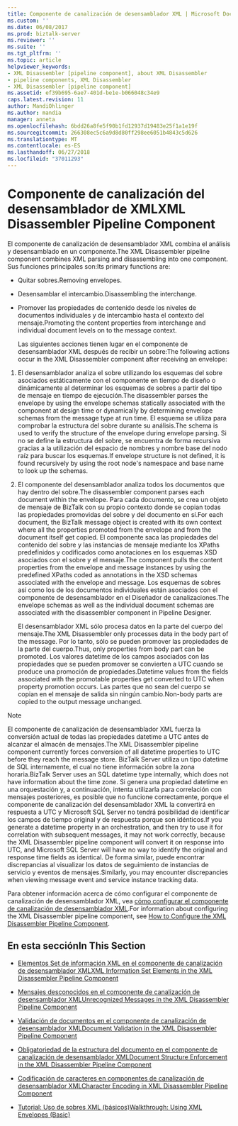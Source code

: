 ```yaml
---
title: Componente de canalización de desensamblador XML | Microsoft Docs
ms.custom: ''
ms.date: 06/08/2017
ms.prod: biztalk-server
ms.reviewer: ''
ms.suite: ''
ms.tgt_pltfrm: ''
ms.topic: article
helpviewer_keywords:
- XML Disassembler [pipeline component], about XML Disassembler
- pipeline components, XML Disassembler
- XML Disassembler [pipeline component]
ms.assetid: ef39b695-6ae7-401d-be1e-b066048c34e9
caps.latest.revision: 11
author: MandiOhlinger
ms.author: mandia
manager: anneta
ms.openlocfilehash: 6bdd26a8fe5f90b1fd12937d19483e25f1a1e19f
ms.sourcegitcommit: 266308ec5c6a9d8d80ff298ee6051b4843c5d626
ms.translationtype: MT
ms.contentlocale: es-ES
ms.lasthandoff: 06/27/2018
ms.locfileid: "37011293"
---
```

# <a name="xml-disassembler-pipeline-component"></a><span data-ttu-id="5049e-102">Componente de canalización del desensamblador de XML</span><span class="sxs-lookup"><span data-stu-id="5049e-102">XML Disassembler Pipeline Component</span></span>
<span data-ttu-id="5049e-103">El componente de canalización de desensamblador XML combina el análisis y desensamblado en un componente.</span><span class="sxs-lookup"><span data-stu-id="5049e-103">The XML Disassembler pipeline component combines XML parsing and disassembling into one component.</span></span> <span data-ttu-id="5049e-104">Sus funciones principales son:</span><span class="sxs-lookup"><span data-stu-id="5049e-104">Its primary functions are:</span></span>  
  
- <span data-ttu-id="5049e-105">Quitar sobres.</span><span class="sxs-lookup"><span data-stu-id="5049e-105">Removing envelopes.</span></span>  
  
- <span data-ttu-id="5049e-106">Desensamblar el intercambio.</span><span class="sxs-lookup"><span data-stu-id="5049e-106">Disassembling the interchange.</span></span>  
  
- <span data-ttu-id="5049e-107">Promover las propiedades de contenido desde los niveles de documentos individuales y de intercambio hasta el contexto del mensaje.</span><span class="sxs-lookup"><span data-stu-id="5049e-107">Promoting the content properties from interchange and individual document levels on to the message context.</span></span>  
  
  <span data-ttu-id="5049e-108">Las siguientes acciones tienen lugar en el componente de desensamblador XML después de recibir un sobre:</span><span class="sxs-lookup"><span data-stu-id="5049e-108">The following actions occur in the XML Disassembler component after receiving an envelope:</span></span>  
  
1. <span data-ttu-id="5049e-109">El desensamblador analiza el sobre utilizando los esquemas del sobre asociados estáticamente con el componente en tiempo de diseño o dinámicamente al determinar los esquemas de sobres a partir del tipo de mensaje en tiempo de ejecución.</span><span class="sxs-lookup"><span data-stu-id="5049e-109">The disassembler parses the envelope by using the envelope schemas statically associated with the component at design time or dynamically by determining envelope schemas from the message type at run time.</span></span> <span data-ttu-id="5049e-110">El esquema se utiliza para comprobar la estructura del sobre durante su análisis.</span><span class="sxs-lookup"><span data-stu-id="5049e-110">The schema is used to verify the structure of the envelope during envelope parsing.</span></span> <span data-ttu-id="5049e-111">Si no se define la estructura del sobre, se encuentra de forma recursiva gracias a la utilización del espacio de nombres y nombre base del nodo raíz para buscar los esquemas.</span><span class="sxs-lookup"><span data-stu-id="5049e-111">If envelope structure is not defined, it is found recursively by using the root node's namespace and base name to look up the schemas.</span></span>  
  
2. <span data-ttu-id="5049e-112">El componente del desensamblador analiza todos los documentos que hay dentro del sobre.</span><span class="sxs-lookup"><span data-stu-id="5049e-112">The disassembler component parses each document within the envelope.</span></span> <span data-ttu-id="5049e-113">Para cada documento, se crea un objeto de mensaje de BizTalk con su propio contexto donde se copian todas las propiedades promovidas del sobre y del documento en sí.</span><span class="sxs-lookup"><span data-stu-id="5049e-113">For each document, the BizTalk message object is created with its own context where all the properties promoted from the envelope and from the document itself get copied.</span></span> <span data-ttu-id="5049e-114">El componente saca las propiedades del contenido del sobre y las instancias de mensaje mediante los XPaths predefinidos y codificados como anotaciones en los esquemas XSD asociados con el sobre y el mensaje.</span><span class="sxs-lookup"><span data-stu-id="5049e-114">The component pulls the content properties from the envelope and message instances by using the predefined XPaths coded as annotations in the XSD schemas associated with the envelope and message.</span></span> <span data-ttu-id="5049e-115">Los esquemas de sobres así como los de los documentos individuales están asociados con el componente de desensamblador en el Diseñador de canalizaciones.</span><span class="sxs-lookup"><span data-stu-id="5049e-115">The envelope schemas as well as the individual document schemas are associated with the disassembler component in Pipeline Designer.</span></span>  
  
   <span data-ttu-id="5049e-116">El desensamblador XML sólo procesa datos en la parte del cuerpo del mensaje.</span><span class="sxs-lookup"><span data-stu-id="5049e-116">The XML Disassembler only processes data in the body part of the message.</span></span> <span data-ttu-id="5049e-117">Por lo tanto, sólo se pueden promover las propiedades de la parte del cuerpo.</span><span class="sxs-lookup"><span data-stu-id="5049e-117">Thus, only properties from body part can be promoted.</span></span> <span data-ttu-id="5049e-118">Los valores datetime de los campos asociados con las propiedades que se pueden promover se convierten a UTC cuando se produce una promoción de propiedades.</span><span class="sxs-lookup"><span data-stu-id="5049e-118">Datetime values from the fields associated with the promotable properties get converted to UTC when property promotion occurs.</span></span> <span data-ttu-id="5049e-119">Las partes que no sean del cuerpo se copian en el mensaje de salida sin ningún cambio.</span><span class="sxs-lookup"><span data-stu-id="5049e-119">Non-body parts are copied to the output message unchanged.</span></span>  
  
> [!NOTE]
>  <span data-ttu-id="5049e-120">El componente de canalización de desensamblador XML fuerza la conversión actual de todas las propiedades datetime a UTC antes de alcanzar el almacén de mensajes.</span><span class="sxs-lookup"><span data-stu-id="5049e-120">The XML Disassembler pipeline component currently forces conversion of all datetime properties to UTC before they reach the message store.</span></span> <span data-ttu-id="5049e-121">BizTalk Server utiliza un tipo datetime de SQL internamente, el cual no tiene información sobre la zona horaria.</span><span class="sxs-lookup"><span data-stu-id="5049e-121">BizTalk Server uses an SQL datetime type internally, which does not have information about the time zone.</span></span> <span data-ttu-id="5049e-122">Si genera una propiedad datetime en una orquestación y, a continuación, intenta utilizarla para correlación con mensajes posteriores, es posible que no funcione correctamente, porque el componente de canalización del desensamblador XML la convertirá en respuesta a UTC y Microsoft SQL Server no tendrá posibilidad de identificar los campos de tiempo original y de respuesta porque son idénticos.</span><span class="sxs-lookup"><span data-stu-id="5049e-122">If you generate a datetime property in an orchestration, and then try to use it for correlation with subsequent messages, it may not work correctly, because the XML Disassembler pipeline component will convert it on response into UTC, and Microsoft SQL Server will have no way to identify the original and response time fields as identical.</span></span> <span data-ttu-id="5049e-123">De forma similar, puede encontrar discrepancias al visualizar los datos de seguimiento de instancias de servicio y eventos de mensajes.</span><span class="sxs-lookup"><span data-stu-id="5049e-123">Similarly, you may encounter discrepancies when viewing message event and service instance tracking data.</span></span>  
  
 <span data-ttu-id="5049e-124">Para obtener información acerca de cómo configurar el componente de canalización de desensamblador XML, vea [cómo configurar el componente de canalización de desensamblador XML](../core/how-to-configure-the-xml-disassembler-pipeline-component.md).</span><span class="sxs-lookup"><span data-stu-id="5049e-124">For information about configuring the XML Disassembler pipeline component, see [How to Configure the XML Disassembler Pipeline Component](../core/how-to-configure-the-xml-disassembler-pipeline-component.md).</span></span>  
  
## <a name="in-this-section"></a><span data-ttu-id="5049e-125">En esta sección</span><span class="sxs-lookup"><span data-stu-id="5049e-125">In This Section</span></span>  
  
-   [<span data-ttu-id="5049e-126">Elementos Set de información XML en el componente de canalización de desensamblador XML</span><span class="sxs-lookup"><span data-stu-id="5049e-126">XML Information Set Elements in the XML Disassembler Pipeline Component</span></span>](../core/xml-information-set-elements-in-the-xml-disassembler-pipeline-component.md)  
  
-   [<span data-ttu-id="5049e-127">Mensajes desconocidos en el componente de canalización de desensamblador XML</span><span class="sxs-lookup"><span data-stu-id="5049e-127">Unrecognized Messages in the XML Disassembler Pipeline Component</span></span>](../core/unrecognized-messages-in-the-xml-disassembler-pipeline-component.md)  
  
-   [<span data-ttu-id="5049e-128">Validación de documentos en el componente de canalización de desensamblador XML</span><span class="sxs-lookup"><span data-stu-id="5049e-128">Document Validation in the XML Disassembler Pipeline Component</span></span>](../core/document-validation-in-the-xml-disassembler-pipeline-component.md)  
  
-   [<span data-ttu-id="5049e-129">Obligatoriedad de la estructura del documento en el componente de canalización de desensamblador XML</span><span class="sxs-lookup"><span data-stu-id="5049e-129">Document Structure Enforcement in the XML Disassembler Pipeline Component</span></span>](../core/document-structure-enforcement-in-the-xml-disassembler-pipeline-component.md)  
  
-   [<span data-ttu-id="5049e-130">Codificación de caracteres en componentes de canalización de desensamblador XML</span><span class="sxs-lookup"><span data-stu-id="5049e-130">Character Encoding in XML Disassembler Pipeline Component</span></span>](../core/character-encoding-in-xml-disassembler-pipeline-component.md)  
  
-   [<span data-ttu-id="5049e-131">Tutorial: Uso de sobres XML (básicos)</span><span class="sxs-lookup"><span data-stu-id="5049e-131">Walkthrough: Using XML Envelopes (Basic)</span></span>](../core/walkthrough-using-xml-envelopes-basic.md)